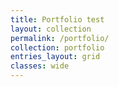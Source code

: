 ```yaml
---
title: Portfolio test
layout: collection
permalink: /portfolio/
collection: portfolio
entries_layout: grid
classes: wide
---
```

